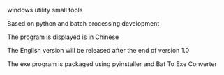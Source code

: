 windows utility small tools




Based on python and batch processing development







The program is displayed is in Chinese





The English version will be released after the end of version 1.0




The exe program is packaged using pyinstaller and Bat To Exe Converter

